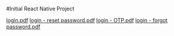 #Initial React Native Project 


[login.pdf](https://github.com/user-attachments/files/16729811/login.pdf)
[login - reset password.pdf](https://github.com/user-attachments/files/16729810/login.-.reset.password.pdf)
[login - OTP.pdf](https://github.com/user-attachments/files/16729809/login.-.OTP.pdf)
[login - forgot password.pdf](https://github.com/user-attachments/files/16729808/login.-.forgot.password.pdf)
